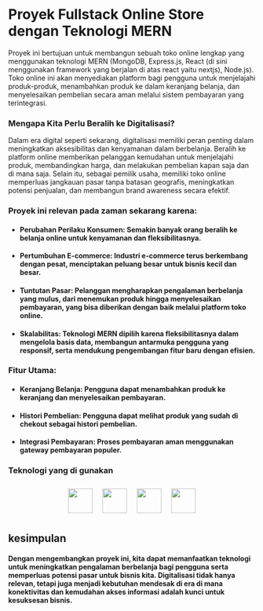 # Proyek Fullstack Online Store dengan Teknologi MERN

Proyek ini bertujuan untuk membangun sebuah toko online lengkap yang menggunakan teknologi MERN (MongoDB, Express.js, React (di sini menggunakan framework yang berjalan di atas react yaitu nextjs), Node.js). Toko online ini akan menyediakan platform bagi pengguna untuk menjelajahi produk-produk, menambahkan produk ke dalam keranjang belanja, dan menyelesaikan pembelian secara aman melalui sistem pembayaran yang terintegrasi.

### Mengapa Kita Perlu Beralih ke Digitalisasi?

Dalam era digital seperti sekarang, digitalisasi memiliki peran penting dalam meningkatkan aksesibilitas dan kenyamanan dalam berbelanja. Beralih ke platform online memberikan pelanggan kemudahan untuk menjelajahi produk, membandingkan harga, dan melakukan pembelian kapan saja dan di mana saja. Selain itu, sebagai pemilik usaha, memiliki toko online memperluas jangkauan pasar tanpa batasan geografis, meningkatkan potensi penjualan, dan membangun brand awareness secara efektif.

### Proyek ini relevan pada zaman sekarang karena:

- #### Perubahan Perilaku Konsumen: Semakin banyak orang beralih ke belanja online untuk kenyamanan dan fleksibilitasnya.

- #### Pertumbuhan E-commerce: Industri e-commerce terus berkembang dengan pesat, menciptakan peluang besar untuk bisnis kecil dan besar.

- #### Tuntutan Pasar: Pelanggan mengharapkan pengalaman berbelanja yang mulus, dari menemukan produk hingga menyelesaikan pembayaran, yang bisa diberikan dengan baik melalui platform toko online.

- #### Skalabilitas: Teknologi MERN dipilih karena fleksibilitasnya dalam mengelola basis data, membangun antarmuka pengguna yang responsif, serta mendukung pengembangan fitur baru dengan efisien.

### Fitur Utama:

- #### Keranjang Belanja: Pengguna dapat menambahkan produk ke keranjang dan menyelesaikan pembayaran.

- #### Histori Pembelian: Pengguna dapat melihat produk yang sudah di chekout sebagai histori pembelian.

- #### Integrasi Pembayaran: Proses pembayaran aman menggunakan gateway pembayaran populer.

### Teknologi yang di gunakan

<div style="display:flex; justify-content:center;">

<a href="https://expressjs.com/" style="margin:10px;">
<img width=50 height=50 src="https://img.icons8.com/?size=100&id=kg46nzoJrmTR&format=png&color=000000"/>
</a>

<a href="https://nodejs.org/" style="margin:10px;">
<img width=50 height=50 src="https://img.icons8.com/?size=100&id=54087&format=png&color=000000"/>
</a>

<a href="https://nextjs.org/" style="margin:10px;">
<img width=50 height=50 src="https://img.icons8.com/?size=100&id=AU6Wc7r56Fxz&format=png&color=000000"/>
</a>

<a href="https://www.mysql.com/" style="margin:10px;">
<img width=50 height=50 src="https://img.icons8.com/?size=100&id=39855&format=png&color=000000"/>
</a>

</div>

## kesimpulan

#### Dengan mengembangkan proyek ini, kita dapat memanfaatkan teknologi untuk meningkatkan pengalaman berbelanja bagi pengguna serta memperluas potensi pasar untuk bisnis kita. Digitalisasi tidak hanya relevan, tetapi juga menjadi kebutuhan mendesak di era di mana konektivitas dan kemudahan akses informasi adalah kunci untuk kesuksesan bisnis.
